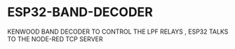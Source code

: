 # ESP32-BAND-DECODER
KENWOOD BAND  DECODER TO CONTROL THE LPF RELAYS , ESP32 TALKS TO THE NODE-RED TCP SERVER
